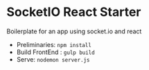 # SocketIO React Starter

Boilerplate for an app using socket.io and react


- Preliminaries: ```npm install```
- Build FrontEnd : ```gulp build```
- Serve: ```nodemon server.js```
